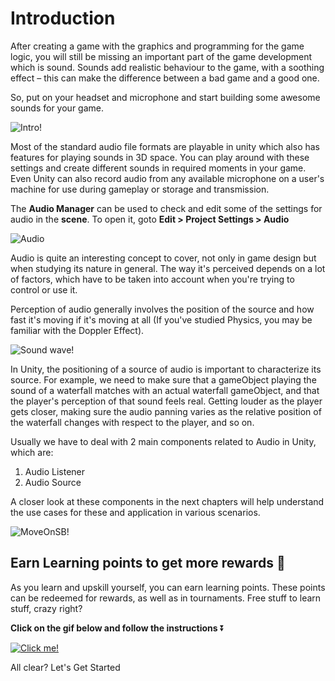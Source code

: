# Introduction

After creating a game with the graphics and programming for the game logic, you will still be missing an important part of the game development which is sound. Sounds add realistic behaviour to the game, with a soothing effect – this can make the difference between a bad game and a good one. 

So, put on your headset and microphone and start building some awesome sounds for your game.

![Intro!](https://media.giphy.com/media/LU0EPR6tWaNREI35hU/giphy.gif)

Most of the standard audio file formats are playable in unity which also has features for playing sounds in 3D space. You can play around with these settings and create different sounds in required moments in your game. Even Unity can also record audio from any available microphone on a user's machine for use during gameplay or storage and transmission.

The **Audio Manager** can be used to check and edit some of the settings for audio in the **scene**. To open it, goto **Edit > Project Settings > Audio**

![Audio](https://user-images.githubusercontent.com/44625252/152986137-740da521-9919-4153-ab2b-d3be8ab8599b.png)

Audio is quite an interesting concept to cover, not only in game design but when studying its nature in general. The way it's perceived depends on a lot of factors, which have to be taken into account when you're trying to control or use it.

Perception of audio generally involves the position of the source and how fast it's moving if it's moving at all (If you've studied Physics, you may be familiar with the Doppler Effect).

![Sound wave!](https://media.giphy.com/media/pv9vqIFuUD44TdnR73/giphy.gif)

In Unity, the positioning of a source of audio is important to characterize its source. For example, we need to make sure that a gameObject playing the sound of a waterfall matches with an actual waterfall gameObject, and that the player's perception of that sound feels real. Getting louder as the player gets closer, making sure the audio panning varies as the relative position of the waterfall changes with respect to the player, and so on.

Usually we have to deal with 2 main components related to Audio in Unity, which are:

1. Audio Listener
2. Audio Source


A closer look at these components in the next chapters will help understand the use cases for these and application in various scenarios. 

![MoveOnSB!](https://media.giphy.com/media/mgStALXN5ImLS/giphy.gif)

## Earn Learning points to get more rewards 🎁

As you learn and upskill yourself, you can earn learning points. These points can be redeemed for rewards, as well as in tournaments. Free stuff to learn stuff, crazy right?

**Click on the gif below and follow the instructions** ⏬

[![Click me!](https://media.giphy.com/media/zz1v8vjwQwTja/giphy.gif)](https://academy.outscal.com/welcome/build-in-public/assignments)


All clear? Let's Get Started
